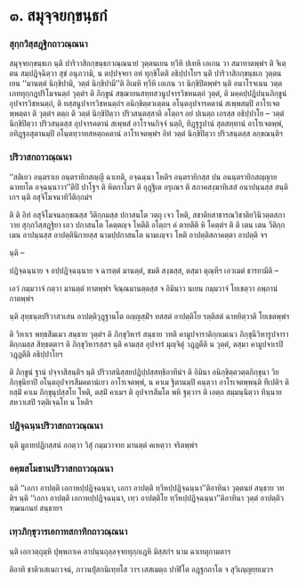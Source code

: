 <h1>๓. สมุจฺจยกฺขนฺธกํ</h1>
<h3>สุกฺกวิสฺสฎฺฐิกถาวณฺณนา</h3>
<p> สมุจฺจยกฺขนฺธเก   นฺติ ปาริวาสิกกฺขนฺธกวณฺณนายํ วุตฺตนเยน ทฺวีหิ ปเทหิ เอเกน วา สมาทาตพฺพํฯ ติ จิเตฺตน สมฺปฎิจฺฉิตฺวา สุขํ อนุภวามิ, น ตปฺปจฺจยา อหํ ทุกฺขิโตติ อธิปฺปาโยฯ นฺติ ปาริวาสิกกฺขนฺธเก วุตฺตนเยน ‘‘มานตฺตํ นิกฺขิปามิ, วตฺตํ นิกฺขิปามี’’ติ อิเมหิ ทฺวีหิ เอเกน วา นิกฺขิปิตพฺพํฯ นฺติ อนาโรจเนน วตฺตเภททุกฺกฎปริโมจนตฺถํ วุตฺตํฯ ติ ภิกฺขูนํ สชฺฌายนสทฺทสวนูปจารวิชหนตฺถํ วุตฺตํ, ติ มคฺคปฺปฎิปนฺนภิกฺขูนํ อุปจารวิชหนตฺถํ, ติ ทสฺสนูปจารวิชหนตฺถํฯ อนิกฺขิตฺตวเตฺตน อโนฺตอุปจารคตานํ สเพฺพสมฺปิ อาโรเจตพฺพตฺตา ติ วุตฺตํฯ ตตฺถ ติ วตฺตํ นิกฺขิปิตฺวา ปริวสนฺตสฺสาติ อโตฺถฯ อยํ ปเนตฺถ เถรสฺส อธิปฺปาโย – วตฺตํ นิกฺขิปิตฺวา ปริวสนฺตสฺส อุปจารคตานํ สเพฺพสํ อาโรจนกิจฺจํ นตฺถิ, ทิฎฺฐรูปานํ สุตสทฺทานํ อาโรเจตพฺพํ, อทิฎฺฐอสุตานมฺปิ อโนฺตทฺวาทสหตฺถคตานํ อาโรเจตพฺพํฯ อิทํ วตฺตํ นิกฺขิปิตฺวา ปริวสนฺตสฺส ลกฺขณนฺติฯ</p>


<h3>ปริวาสกถาวณฺณนา</h3>
<p> ‘‘สติเยว อนฺตราเย อนฺตรายิกสญฺญี ฉาเทติ, อจฺฉนฺนา โหติฯ อนฺตรายิกสฺส ปน อนนฺตรายิกสญฺญาย ฉาทยโต อจฺฉนฺนาวา’’ติปิ ปาโฐฯ ติ หิตกาโมฯ ติ อุฎฺฐิเต อรุเณฯ ติ สภาคสงฺฆาทิเสสํ อนาปนฺนสฺส สนฺติเกฯ นฺติ อสุจิโมจนาทิวีติกฺกมํฯ</p>


<p>  ติ ติ อิทํ อสุจิโมจนลกฺขณสฺส วีติกฺกมสฺส ปกาสนโต วตฺถุ เจว โหติ, สชาติยสาธารณวิชาติยวินิวตฺตสภาวาย สุกฺกวิสฺสฎฺฐิยา เอว ปกาสนโต โคตฺตญฺจ โหตีติ อโตฺถฯ คํ ตายตีติ หิ โคตฺตํฯ   ติ ติ เตน เตน วีติกฺกเมน อาปนฺนสฺส อาปตฺตินิกายสฺส นามปฺปกาสนโต นามเญฺจว โหติ อาปตฺติสภาคตฺตา อาปตฺติ จฯ</p>


<p>นฺติ –</p>

</p>

</p>

</p>

 ปฎิจฺฉนฺนาย จ อปฺปฎิจฺฉนฺนาย จ ฉารตฺตํ มานตฺตํ, ขมติ สงฺฆสฺส, ตสฺมา ตุณฺหีฯ เอวเมตํ ธารยามีติ –</p>


<p>เอวํ  กมฺมวาจํ กตฺวา มานตฺตํ ทาตพฺพํฯ จิณฺณมานตฺตสฺส จ อิมินาว นเยน กมฺมวาจํ โยเชตฺวา อพฺภานํ กาตพฺพํฯ</p>


<p>นฺติ สุทฺธนฺตปริวาสวเสน อาปตฺติวุฎฺฐานโต อญฺญสฺมิํฯ ทสสตํ อาปตฺติโย รตฺติสตํ ฉาทยิตฺวาติ โยเชตพฺพํฯ</p>

</p>


<p>ติ วิหาเร พทฺธสีมเมว สนฺธาย วุตฺตํฯ ติ ภิกฺขุวิหารํ สนฺธาย วทติ คามูปจาราติกฺกเมเนว ภิกฺขุนีวิหารูปจาราติกฺกมสฺส สิทฺธตฺตาฯ ติ ภิกฺขุวิหารสฺสฯ นฺติ คามสฺส อุปจารํ มุญฺจิตุํ วฎฺฎตีติ น วุตฺตํ, ตสฺมา คามูปจาเรปิ วฎฺฎตีติ อธิปฺปาโยฯ</p>


<p>ติ ภิกฺขูนํ ฐานํ ปจฺจาสีสนฺติฯ นฺติ ปริวาสนิสฺสยปฎิปฺปสฺสทฺธิอาทีนํฯ ติ อิมินา อนิกฺขิตฺตวตฺตภิกฺขุนา วิย ภิกฺขุนิยาปิ อโนฺตอุปจารสีมคตานํเยว อาโรเจตพฺพํ, น คาเม ฐิตานมฺปิ คนฺตฺวา อาโรเจตพฺพนฺติ ทีเปติฯ ติ ยสฺมิํ คาเม ภิกฺขุนุปสฺสโย โหติ, ตสฺมิํ คาเมฯ ติ อุปจารสีมโต พหิ ฐตฺวาฯ ติ เอตฺถ สมฺมนฺนิตฺวา ทินฺนาย สหวาเสปิ รตฺติเจฺฉโท น โหติฯ</p>


<h3>ปฎิจฺฉนฺนปริวาสกถาวณฺณนา</h3>
<p> นฺติ มูลายปฎิกสฺสนํ อกตฺวา วิสุํ กมฺมวาจาย มานตฺตํ คเหตฺวา จริตพฺพํฯ</p>

</p>


<h3>อคฺฆสโมธานปริวาสกถาวณฺณนา</h3>
<p> นฺติ   ‘‘เอกา อาปตฺติ เอกาหปฺปฎิจฺฉนฺนา, เอกา อาปตฺติ ทฺวีหปฺปฎิจฺฉนฺนา’’ติอาทินา วุตฺตนยํ สนฺธาย วทติฯ นฺติ ‘‘เอกา อาปตฺติ เอกาหปฺปฎิจฺฉนฺนา, เทฺว อาปตฺติโย ทฺวีหปฺปฎิจฺฉนฺนา’’ติอาทินา วุตฺตํ อาปตฺติวฑฺฒนกนยํ สนฺธายฯ</p>


<h3>เทฺวภิกฺขุวารเอกาทสกาทิกถาวณฺณนา</h3>
<p> นฺติ เอกวตฺถุมฺหิ ปุพฺพภาเค อาปนฺนถุลฺลจฺจยทุกฺกเฎหิ มิสฺสกํฯ  นาม ฉาเทตุกามตาฯ</p>


<p> ติอาทิ ชาติวเสเนกวจนํ, ภาวนปุํสกนิเทฺทโส วาฯ เสสเมตฺถ ปาฬิโต อฎฺฐกถาโต จ สุวิเญฺญยฺยเมวฯ</p>

</p>





